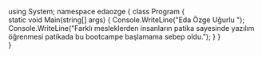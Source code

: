 using System;
namespace edaozge
{
    class Program
    {   
        static void Main(string[] args)
        {
            Console.WriteLine("Eda Özge Uğurlu ");
            Console.WriteLine("Farklı mesleklerden insanların patika sayesinde yazılım öğrenmesi patikada bu bootcampe başlamama sebep oldu.");
        }
     }       
  }
